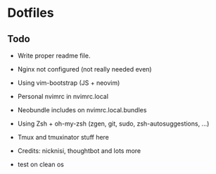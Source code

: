 
# Dotfiles

## Todo
* Write proper readme file.
* Nginx not configured (not really needed even)
* Using vim-bootstrap (JS + neovim) 
* Personal nvimrc in nvimrc.local
* Neobundle includes on nvimrc.local.bundles
* Using Zsh + oh-my-zsh (zgen, git, sudo, zsh-autosuggestions, ...)
* Tmux and tmuxinator stuff here

* Credits: nicknisi, thoughtbot and lots more

* test on clean os

